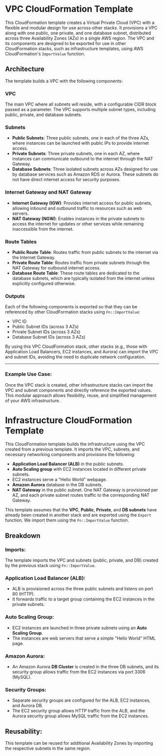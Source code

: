 # VPC CloudFormation Template

This CloudFormation template creates a Virtual Private Cloud (VPC) with a flexible and modular design for use across other stacks. It provisions a VPC along with one public, one private, and one database subnet, distributed across three Availability Zones (AZs) in a single AWS region. The VPC and its components are designed to be exported for use in other CloudFormation stacks, such as infrastructure templates, using AWS CloudFormation's `ImportValue` function.

## Architecture

The template builds a VPC with the following components:

### VPC
The main VPC where all subnets will reside, with a configurable CIDR block passed as a parameter. The VPC supports multiple subnet types, including public, private, and database subnets.

### Subnets

- **Public Subnets**: Three public subnets, one in each of the three AZs, where instances can be launched with public IPs to provide internet access.
- **Private Subnets**: Three private subnets, one in each AZ, where instances can communicate outbound to the internet through the NAT Gateway.
- **Database Subnets**: Three isolated subnets across AZs designed for use by database services such as Amazon RDS or Aurora. These subnets do not have direct internet access for security purposes.

### Internet Gateway and NAT Gateway

- **Internet Gateway (IGW)**: Provides internet access for public subnets, allowing inbound and outbound traffic to resources such as web servers.
- **NAT Gateway (NGW)**: Enables instances in the private subnets to access the internet for updates or other services while remaining inaccessible from the internet.

### Route Tables

- **Public Route Table**: Routes traffic from public subnets to the internet via the Internet Gateway.
- **Private Route Table**: Routes traffic from private subnets through the NAT Gateway for outbound internet access.
- **Database Route Table**: These route tables are dedicated to the database subnets, which are typically isolated from the internet unless explicitly configured otherwise.

### Outputs

Each of the following components is exported so that they can be referenced by other CloudFormation stacks using `Fn::ImportValue`:

- VPC ID
- Public Subnet IDs (across 3 AZs)
- Private Subnet IDs (across 3 AZs)
- Database Subnet IDs (across 3 AZs)

By using this VPC CloudFormation stack, other stacks (e.g., those with Application Load Balancers, EC2 instances, and Aurora) can import the VPC and subnet IDs, avoiding the need to duplicate network configuration.

---

### Example Use Case:

Once the VPC stack is created, other infrastructure stacks can import the VPC and subnet components and directly reference the exported values. This modular approach allows flexibility, reuse, and simplified management of your AWS infrastructure.


# Infrastructure CloudFormation Template

This CloudFormation template builds the infrastructure using the VPC created from a previous template. It imports the VPC, subnets, and necessary networking components and provisions the following:

- **Application Load Balancer (ALB)** in the public subnets.
- **Auto Scaling group** with EC2 instances located in different private subnets.
- EC2 instances serve a "Hello World" webpage.
- **Amazon Aurora** database in the DB subnets.
- **NAT Gateway** in the public subnet. One NAT Gateway is provisioned per AZ, and each private subnet routes traffic to the corresponding NAT Gateway.

This template assumes that the **VPC**, **Public**, **Private**, and **DB subnets** have already been created in another stack and are exported using the `Export` function. We import them using the `Fn::ImportValue` function.

## Breakdown

### Imports:
The template imports the VPC and subnets (public, private, and DB) created by the previous stack using `Fn::ImportValue`.

### Application Load Balancer (ALB):
- ALB is provisioned across the three public subnets and listens on port 80 (HTTP).
- It forwards traffic to a target group containing the EC2 instances in the private subnets.

### Auto Scaling Group:
- EC2 instances are launched in three private subnets using an **Auto Scaling Group**.
- The instances are web servers that serve a simple "Hello World" HTML page.

### Amazon Aurora:
- An Amazon Aurora **DB Cluster** is created in the three DB subnets, and its security group allows traffic from the EC2 instances via port 3306 (MySQL).

### Security Groups:
- Separate security groups are configured for the ALB, EC2 instances, and Aurora DB.
- The EC2 security group allows HTTP traffic from the ALB, and the Aurora security group allows MySQL traffic from the EC2 instances.

## Reusability:
This template can be reused for additional Availability Zones by importing the respective subnets in the same region.





















